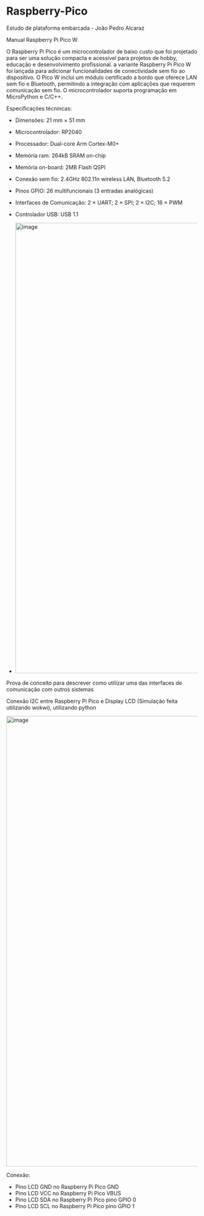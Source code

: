 # Raspberry-Pico
Estudo de plataforma embarcada - João Pedro Alcaraz

Manual Raspberry Pi Pico W

O Raspberry Pi Pico é um microcontrolador de baixo custo que foi projetado para ser uma solução compacta e acessível para projetos de hobby, educação e desenvolvimento profissional. a variante Raspberry Pi Pico W foi lançada para adicionar funcionalidades de conectividade sem fio ao dispositivo. O Pico W inclui um módulo certificado a bordo que oferece LAN sem fio e Bluetooth, permitindo a integração com aplicações que requerem comunicação sem fio. O microcontrolador suporta programação em MicroPython e C/C++.



Especificações técnincas:
- Dimensões: 21 mm × 51 mm
- Microcontrolador: RP2040
- Processador: Dual-core Arm Cortex-M0+
- Memória ram: 264kB SRAM on-chip
- Memória on-board: 2MB Flash QSPI
- Conexão sem fio: 2.4GHz 802.11n wireless LAN, Bluetooth 5.2
- Pinos GPIO: 26 multifuncionais (3 entradas analógicas)
- Interfaces de Comunicação: 2 × UART; 2 × SPI; 2 × I2C; 16 × PWM
- Controlador USB: USB 1.1

- <img width="1187" alt="image" src="https://github.com/joaoalca/Raspberry-Pico/assets/99261425/54efb733-e996-4a4a-8b77-c7fdf78d1c77">

Prova de conceito para descrever como utilizar uma das interfaces de comunicação com outros sistemas

Conexão I2C entre Raspberry Pi Pico e Display LCD (Simulação feita utilizando wokwi), utilizando python

<img width="1187" alt="image" src="https://github.com/joaoalca/Raspberry-Pico/assets/99261425/fb630089-3546-48a4-9149-14e4c0badc59">

Conexão:
- Pino LCD GND no Raspberry Pi Pico GND
- Pino LCD VCC no Raspberry Pi Pico VBUS
- Pino LCD SDA no Raspberry Pi Pico pino GPIO 0
- Pino LCD SCL no Raspberry Pi Pico pino GPIO 1
